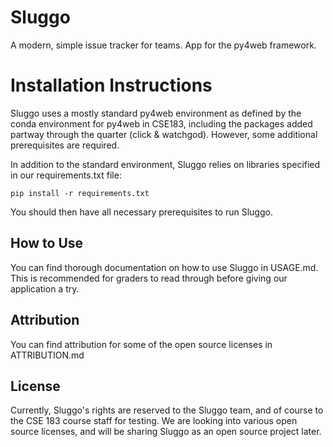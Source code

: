 # Sluggo
A modern, simple issue tracker for teams. App for the py4web framework.

# Installation Instructions
Sluggo uses a mostly standard py4web environment as defined by the conda environment for py4web in CSE183, including
the packages added partway through the quarter (click & watchgod).
However, some additional prerequisites are required.

In addition to the standard environment, Sluggo relies on libraries specified in our requirements.txt file:

`pip install -r requirements.txt`

You should then have all necessary prerequisites to run Sluggo.

## How to Use
You can find thorough documentation on how to use Sluggo in USAGE.md. This is recommended for
graders to read through before giving our application a try.

## Attribution
You can find attribution for some of the open source licenses in ATTRIBUTION.md

## License
Currently, Sluggo's rights are reserved to the Sluggo team, and of course to the CSE 183 course staff for testing.
We are looking into various open source licenses, and will be sharing Sluggo as an open source project later.
